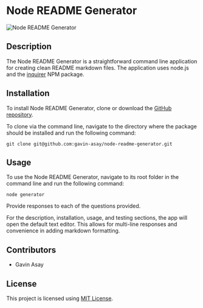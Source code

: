 
# Node README Generator
![Node README Generator](https://img.shields.io/static/v1?label=license&message=MIT%20License&color=informational)

## Description
The Node README Generator is a straightforward command line application for creating clean README markdown files. The application uses node.js and the [inquirer](https://www.npmjs.com/package/inquirer) NPM package.


## Installation
To install Node README Generator, clone or download the [GitHub repository](https://github.com/gavin-asay/node-readme-generator).

To clone via the command line, navigate to the directory where the package should be installed and run the following command:

    git clone git@github.com:gavin-asay/node-readme-generator.git


## Usage
To use the Node README Generator, navigate to its root folder in the command line and run the following command:

    node generator

Provide responses to each of the questions provided.

For the description, installation, usage, and testing sections, the app will open the default text editor. This allows for multi-line responses and convenience in adding markdown formatting.


## Contributors

- Gavin Asay
## License
This project is licensed using [MIT License](https://choosealicense.com/licenses/mit/).
		